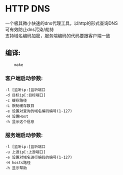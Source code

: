 HTTP DNS  
======  
  
一个极其微小快速的dns代理工具，以http的形式查询DNS  
可有效防止dns污染/劫持  
支持域名编码加密，服务端编码的代码要跟客户端一致  

编译:  
--------
~~~~~
    make  
~~~~~

### 客户端启动参数:  
    -l [监听ip:]监听端口  
    -d 目标ip[:目标端口]  
    -c 缓存路径  
    -L 限制缓存数目  
    -e 设置对查询的域名编码编号(1-127)  
    -H 设置Host  
    -h 显示这个信息  

### 服务端启动参数:  
    -l [监听ip:]监听端口  
    -u 上游ip[:上游端口]  
    -e 设置对域名进行编码的编号(1-127)
    -H hosts路径  
    -h 显示帮助  
  
